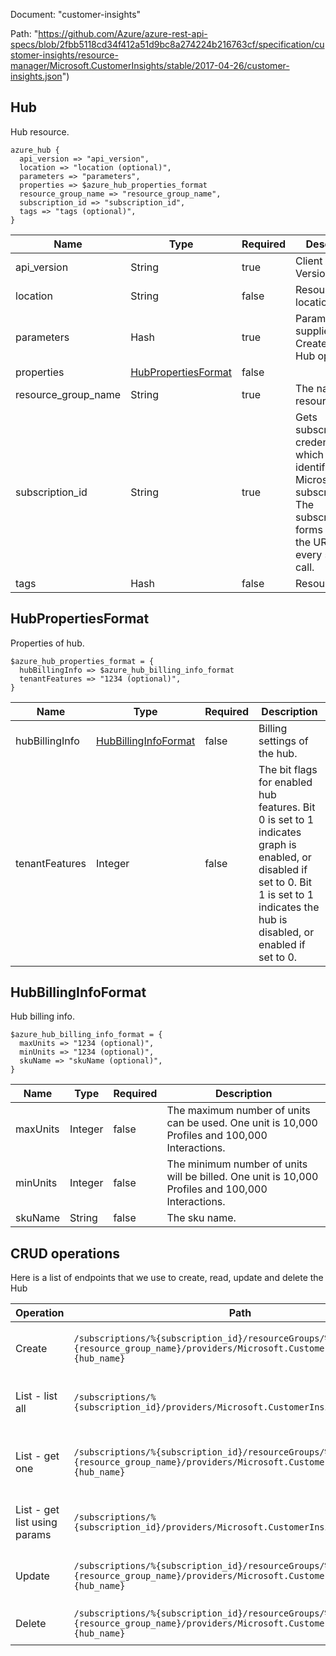 Document: "customer-insights"


Path: "https://github.com/Azure/azure-rest-api-specs/blob/2fbb5118cd34f412a51d9bc8a274224b216763cf/specification/customer-insights/resource-manager/Microsoft.CustomerInsights/stable/2017-04-26/customer-insights.json")

## Hub

Hub resource.

```puppet
azure_hub {
  api_version => "api_version",
  location => "location (optional)",
  parameters => "parameters",
  properties => $azure_hub_properties_format
  resource_group_name => "resource_group_name",
  subscription_id => "subscription_id",
  tags => "tags (optional)",
}
```

| Name        | Type           | Required       | Description       |
| ------------- | ------------- | ------------- | ------------- |
|api_version | String | true | Client Api Version. |
|location | String | false | Resource location. |
|parameters | Hash | true | Parameters supplied to the CreateOrUpdate Hub operation. |
|properties | [HubPropertiesFormat](#hubpropertiesformat) | false |  |
|resource_group_name | String | true | The name of the resource group. |
|subscription_id | String | true | Gets subscription credentials which uniquely identify Microsoft Azure subscription. The subscription ID forms part of the URI for every service call. |
|tags | Hash | false | Resource tags. |
        
## HubPropertiesFormat

Properties of hub.

```puppet
$azure_hub_properties_format = {
  hubBillingInfo => $azure_hub_billing_info_format
  tenantFeatures => "1234 (optional)",
}
```

| Name        | Type           | Required       | Description       |
| ------------- | ------------- | ------------- | ------------- |
|hubBillingInfo | [HubBillingInfoFormat](#hubbillinginfoformat) | false | Billing settings of the hub. |
|tenantFeatures | Integer | false | The bit flags for enabled hub features. Bit 0 is set to 1 indicates graph is enabled, or disabled if set to 0. Bit 1 is set to 1 indicates the hub is disabled, or enabled if set to 0. |
        
## HubBillingInfoFormat

Hub billing info.

```puppet
$azure_hub_billing_info_format = {
  maxUnits => "1234 (optional)",
  minUnits => "1234 (optional)",
  skuName => "skuName (optional)",
}
```

| Name        | Type           | Required       | Description       |
| ------------- | ------------- | ------------- | ------------- |
|maxUnits | Integer | false | The maximum number of units can be used.  One unit is 10,000 Profiles and 100,000 Interactions. |
|minUnits | Integer | false | The minimum number of units will be billed. One unit is 10,000 Profiles and 100,000 Interactions. |
|skuName | String | false | The sku name. |



## CRUD operations

Here is a list of endpoints that we use to create, read, update and delete the Hub

| Operation | Path | Verb | Description | OperationID |
| ------------- | ------------- | ------------- | ------------- | ------------- |
|Create|`/subscriptions/%{subscription_id}/resourceGroups/%{resource_group_name}/providers/Microsoft.CustomerInsights/hubs/%{hub_name}`|Put|Creates a hub, or updates an existing hub.|Hubs_CreateOrUpdate|
|List - list all|`/subscriptions/%{subscription_id}/providers/Microsoft.CustomerInsights/hubs`|Get|Gets all hubs in the specified subscription.|Hubs_List|
|List - get one|`/subscriptions/%{subscription_id}/resourceGroups/%{resource_group_name}/providers/Microsoft.CustomerInsights/hubs/%{hub_name}`|Get|Gets information about the specified hub.|Hubs_Get|
|List - get list using params|`/subscriptions/%{subscription_id}/providers/Microsoft.CustomerInsights/hubs`|Get|Gets all hubs in the specified subscription.|Hubs_List|
|Update|`/subscriptions/%{subscription_id}/resourceGroups/%{resource_group_name}/providers/Microsoft.CustomerInsights/hubs/%{hub_name}`|Put|Creates a hub, or updates an existing hub.|Hubs_CreateOrUpdate|
|Delete|`/subscriptions/%{subscription_id}/resourceGroups/%{resource_group_name}/providers/Microsoft.CustomerInsights/hubs/%{hub_name}`|Delete|Deletes the specified hub.|Hubs_Delete|
